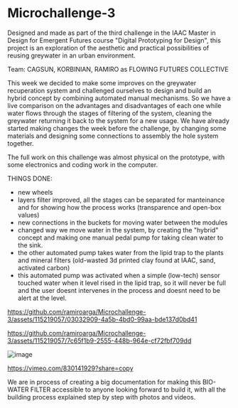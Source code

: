 # Microchallenge-3

Designed and made as part of the third challenge in the IAAC Master in Design for Emergent Futures course "Digital Prototyping for Design", this project is an exploration of the aesthetic and practical possibilities of reusing greywater in an urban environment.

Team: CAGSUN, KORBINIAN, RAMIRO as FLOWING FUTURES COLLECTIVE

This week we decided to make some improves on the greywater recuperation system and challenged ourselves to design and build an hybrid concept by combining automated manual mechanisms. So we have a live comparison on the advantages and disadvantages of each one while water flows through the stages of filtering of the system, cleaning the greywater returning it back to the system for a new usage. We have already started making changes the week before the challenge, by changing some materials and designing some connections to assembly the hole system together. 

The full work on this challenge was almost physical on the prototype, with some electronics and coding work in the computer.

THINGS DONE:

- new wheels
- layers filter improved, all the stages can be separated for manteinance and for showing how the process works (transparence and open-box values)
- new connections in the buckets for moving water between the modules
- changed way we move water in the system, by creating the "hybrid" concept and making one manual pedal pump for taking clean water to the sink.
- the other automated pump takes water from the lipid trap to the plants and mineral filters (old-wasted 3d printed clay found at IAAC, sand, activated carbon)
- this automated pump was activated when a simple (low-tech) sensor touched water when it level rised in the lipid trap, so it will never be full and the user doesnt intervenes in the process and doesnt need to be alert at the level.


https://github.com/ramiroarga/Microchallenge-3/assets/115219057/03032909-4a5b-4bd0-99aa-bde137d0bd41

https://github.com/ramiroarga/Microchallenge-3/assets/115219057/7c65f1b9-2555-448b-964e-cf72fbf709dd


![image](https://github.com/ramiroarga/Microchallenge-3/assets/115219057/7086dcc6-99ff-49da-aa6e-9ebbc167feb0)

https://vimeo.com/830141929?share=copy


We are in process of creating a big documentation for making this BIO-WATER FILTER accessible to anyone looking forward to build it, with all the building process  explained step by step with photos and videos.
